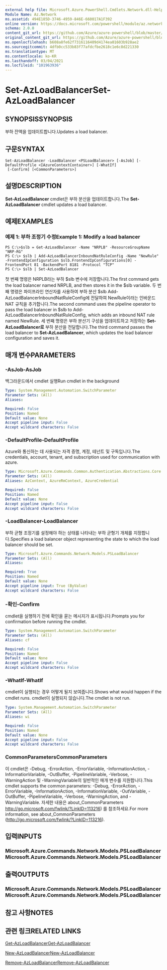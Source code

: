 ```yaml
---
external help file: Microsoft.Azure.PowerShell.Cmdlets.Network.dll-Help.xml
Module Name: Az.Network
ms.assetid: 494E185D-3746-4959-846E-660017A1F392
online version: https://docs.microsoft.com/powershell/module/az.network/set-azloadbalancer
schema: 2.0.0
content_git_url: https://github.com/Azure/azure-powershell/blob/master/src/Network/Network/help/Set-AzLoadBalancer.md
original_content_git_url: https://github.com/Azure/azure-powershell/blob/master/src/Network/Network/help/Set-AzLoadBalancer.md
ms.openlocfilehash: b608a8fe62f7316116409d4174ea01603b928ae2
ms.sourcegitcommit: 4dfb0cc533b83f77afdcfbe2618c1e6c8d221330
ms.translationtype: MT
ms.contentlocale: ko-KR
ms.lasthandoff: 03/04/2021
ms.locfileid: "101963936"
---
```

# <span data-ttu-id="5b238-101">Set-AzLoadBalancer</span><span class="sxs-lookup"><span data-stu-id="5b238-101">Set-AzLoadBalancer</span></span>

## <span data-ttu-id="5b238-102">SYNOPSIS</span><span class="sxs-lookup"><span data-stu-id="5b238-102">SYNOPSIS</span></span>
<span data-ttu-id="5b238-103">부하 잔액을 업데이트합니다.</span><span class="sxs-lookup"><span data-stu-id="5b238-103">Updates a load balancer.</span></span>

## <span data-ttu-id="5b238-104">구문</span><span class="sxs-lookup"><span data-stu-id="5b238-104">SYNTAX</span></span>

```
Set-AzLoadBalancer -LoadBalancer <PSLoadBalancer> [-AsJob] [-DefaultProfile <IAzureContextContainer>] [-WhatIf]
 [-Confirm] [<CommonParameters>]
```

## <span data-ttu-id="5b238-105">설명</span><span class="sxs-lookup"><span data-stu-id="5b238-105">DESCRIPTION</span></span>
<span data-ttu-id="5b238-106">**Set-AzLoadBalancer** cmdlet은 부하 분산을 업데이트합니다.</span><span class="sxs-lookup"><span data-stu-id="5b238-106">The **Set-AzLoadBalancer** cmdlet updates a load balancer.</span></span>

## <span data-ttu-id="5b238-107">예제</span><span class="sxs-lookup"><span data-stu-id="5b238-107">EXAMPLES</span></span>

### <span data-ttu-id="5b238-108">예제 1: 부하 조정기 수정</span><span class="sxs-lookup"><span data-stu-id="5b238-108">Example 1: Modify a load balancer</span></span>
```
PS C:\>$slb = Get-AzLoadBalancer -Name "NRPLB" -ResourceGroupName "NRP-RG"
PS C:\> $slb | Add-AzLoadBalancerInboundNatRuleConfig -Name "NewRule" -FrontendIpConfiguration $slb.FrontendIpConfigurations[0] -FrontendPort 81 -BackendPort 8181 -Protocol "TCP"
PS C:\> $slb | Set-AzLoadBalancer
```

<span data-ttu-id="5b238-109">첫 번째 명령은 NRPLB라는 부하 $slb 변수에 저장합니다.</span><span class="sxs-lookup"><span data-stu-id="5b238-109">The first command gets the load balancer named NRPLB, and then stores it in the $slb variable.</span></span>
<span data-ttu-id="5b238-110">두 번째 명령은 파이프라인 연산자를 사용하여 부하 분산 $slb Add-AzLoadBalancerInboundNatRuleConfig에 전달하여 NewRule이라는 인바운드 NAT 규칙을 추가합니다.</span><span class="sxs-lookup"><span data-stu-id="5b238-110">The second command uses the pipeline operator to pass the load balancer in $slb to Add-AzLoadBalancerInboundNatRuleConfig, which adds an inbound NAT rule named NewRule.</span></span>
<span data-ttu-id="5b238-111">세 번째 명령은 부하 분산기 구성을 업데이트하고 저장하는 **Set-AzLoadBalancer로** 부하 분산을 전달합니다.</span><span class="sxs-lookup"><span data-stu-id="5b238-111">The third command passes the load balancer to **Set-AzLoadBalancer**, which updates the load balancer configuration and saves it.</span></span>

## <span data-ttu-id="5b238-112">매개 변수</span><span class="sxs-lookup"><span data-stu-id="5b238-112">PARAMETERS</span></span>

### <span data-ttu-id="5b238-113">-AsJob</span><span class="sxs-lookup"><span data-stu-id="5b238-113">-AsJob</span></span>
<span data-ttu-id="5b238-114">백그라운드에서 cmdlet 실행</span><span class="sxs-lookup"><span data-stu-id="5b238-114">Run cmdlet in the background</span></span>

```yaml
Type: System.Management.Automation.SwitchParameter
Parameter Sets: (All)
Aliases:

Required: False
Position: Named
Default value: None
Accept pipeline input: False
Accept wildcard characters: False
```

### <span data-ttu-id="5b238-115">-DefaultProfile</span><span class="sxs-lookup"><span data-stu-id="5b238-115">-DefaultProfile</span></span>
<span data-ttu-id="5b238-116">Azure와 통신하는 데 사용되는 자격 증명, 계정, 테넌트 및 구독입니다.</span><span class="sxs-lookup"><span data-stu-id="5b238-116">The credentials, account, tenant, and subscription used for communication with azure.</span></span>

```yaml
Type: Microsoft.Azure.Commands.Common.Authentication.Abstractions.Core.IAzureContextContainer
Parameter Sets: (All)
Aliases: AzContext, AzureRmContext, AzureCredential

Required: False
Position: Named
Default value: None
Accept pipeline input: False
Accept wildcard characters: False
```

### <span data-ttu-id="5b238-117">-LoadBalancer</span><span class="sxs-lookup"><span data-stu-id="5b238-117">-LoadBalancer</span></span>
<span data-ttu-id="5b238-118">부하 균형 조정기를 설정해야 하는 상태를 나타내는 부하 균형기 개체를 지정합니다.</span><span class="sxs-lookup"><span data-stu-id="5b238-118">Specifies a load balancer object representing the state to which the load balancer should be set.</span></span>

```yaml
Type: Microsoft.Azure.Commands.Network.Models.PSLoadBalancer
Parameter Sets: (All)
Aliases:

Required: True
Position: Named
Default value: None
Accept pipeline input: True (ByValue)
Accept wildcard characters: False
```

### <span data-ttu-id="5b238-119">-확인</span><span class="sxs-lookup"><span data-stu-id="5b238-119">-Confirm</span></span>
<span data-ttu-id="5b238-120">cmdlet을 실행하기 전에 확인을 묻는 메시지가 표시됩니다.</span><span class="sxs-lookup"><span data-stu-id="5b238-120">Prompts you for confirmation before running the cmdlet.</span></span>

```yaml
Type: System.Management.Automation.SwitchParameter
Parameter Sets: (All)
Aliases: cf

Required: False
Position: Named
Default value: None
Accept pipeline input: False
Accept wildcard characters: False
```

### <span data-ttu-id="5b238-121">-WhatIf</span><span class="sxs-lookup"><span data-stu-id="5b238-121">-WhatIf</span></span>
<span data-ttu-id="5b238-122">cmdlet이 실행되는 경우 어떻게 될지 보여줍니다.</span><span class="sxs-lookup"><span data-stu-id="5b238-122">Shows what would happen if the cmdlet runs.</span></span> <span data-ttu-id="5b238-123">cmdlet이 실행되지 않습니다.</span><span class="sxs-lookup"><span data-stu-id="5b238-123">The cmdlet is not run.</span></span>

```yaml
Type: System.Management.Automation.SwitchParameter
Parameter Sets: (All)
Aliases: wi

Required: False
Position: Named
Default value: None
Accept pipeline input: False
Accept wildcard characters: False
```

### <span data-ttu-id="5b238-124">CommonParameters</span><span class="sxs-lookup"><span data-stu-id="5b238-124">CommonParameters</span></span>
<span data-ttu-id="5b238-125">이 cmdlet은 -Debug, -ErrorAction, -ErrorVariable, -InformationAction, -InformationVariable, -OutBuffer, -PipelineVariable, -Verbose, -WarningAction 및 -WarningVariable의 일반적인 매개 변수를 지원합니다.</span><span class="sxs-lookup"><span data-stu-id="5b238-125">This cmdlet supports the common parameters: -Debug, -ErrorAction, -ErrorVariable, -InformationAction, -InformationVariable, -OutVariable, -OutBuffer, -PipelineVariable, -Verbose, -WarningAction, and -WarningVariable.</span></span> <span data-ttu-id="5b238-126">자세한 내용은 about_CommonParameters http://go.microsoft.com/fwlink/?LinkID=113216) 를 참조하세요.</span><span class="sxs-lookup"><span data-stu-id="5b238-126">For more information, see about_CommonParameters (http://go.microsoft.com/fwlink/?LinkID=113216).</span></span>

## <span data-ttu-id="5b238-127">입력</span><span class="sxs-lookup"><span data-stu-id="5b238-127">INPUTS</span></span>

### <span data-ttu-id="5b238-128">Microsoft.Azure.Commands.Network.Models.PSLoadBalancer</span><span class="sxs-lookup"><span data-stu-id="5b238-128">Microsoft.Azure.Commands.Network.Models.PSLoadBalancer</span></span>

## <span data-ttu-id="5b238-129">출력</span><span class="sxs-lookup"><span data-stu-id="5b238-129">OUTPUTS</span></span>

### <span data-ttu-id="5b238-130">Microsoft.Azure.Commands.Network.Models.PSLoadBalancer</span><span class="sxs-lookup"><span data-stu-id="5b238-130">Microsoft.Azure.Commands.Network.Models.PSLoadBalancer</span></span>

## <span data-ttu-id="5b238-131">참고 사항</span><span class="sxs-lookup"><span data-stu-id="5b238-131">NOTES</span></span>

## <span data-ttu-id="5b238-132">관련 링크</span><span class="sxs-lookup"><span data-stu-id="5b238-132">RELATED LINKS</span></span>

[<span data-ttu-id="5b238-133">Get-AzLoadBalancer</span><span class="sxs-lookup"><span data-stu-id="5b238-133">Get-AzLoadBalancer</span></span>](./Get-AzLoadBalancer.md)

[<span data-ttu-id="5b238-134">New-AzLoadBalancer</span><span class="sxs-lookup"><span data-stu-id="5b238-134">New-AzLoadBalancer</span></span>](./New-AzLoadBalancer.md)

[<span data-ttu-id="5b238-135">Remove-AzLoadBalancer</span><span class="sxs-lookup"><span data-stu-id="5b238-135">Remove-AzLoadBalancer</span></span>](./Remove-AzLoadBalancer.md)


